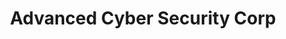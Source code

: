---
company_name: "Advanced Cyber Security Corp"
logo: "/images/sponsors/acs-logo.png"
title: "Advanced Cyber Security Corp"
company_url: "https://www.advancedcybersecurity.com/"
pgb_rep_name: "CJ Brunet"
pgb_rep_title: "President & COO"
---